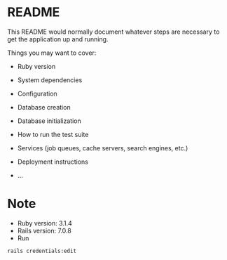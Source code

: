# README

This README would normally document whatever steps are necessary to get the
application up and running.

Things you may want to cover:

* Ruby version

* System dependencies

* Configuration

* Database creation

* Database initialization

* How to run the test suite

* Services (job queues, cache servers, search engines, etc.)

* Deployment instructions

* ...

# Note
- Ruby version: 3.1.4
- Rails version: 7.0.8
- Run
```
rails credentials:edit
```
